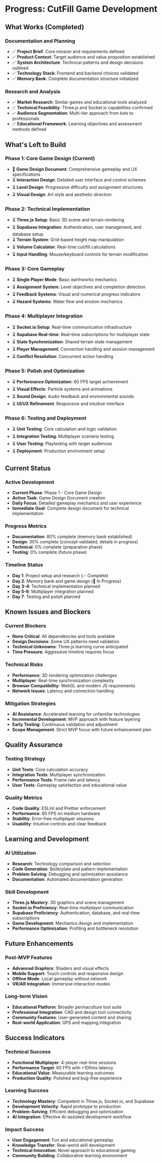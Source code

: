 # Progress: CutFill Game Development

## What Works (Completed)

### Documentation and Planning
- ✅ **Project Brief**: Core mission and requirements defined
- ✅ **Product Context**: Target audience and value proposition established
- ✅ **System Architecture**: Technical patterns and design decisions outlined
- ✅ **Technology Stack**: Frontend and backend choices validated
- ✅ **Memory Bank**: Complete documentation structure initialized

### Research and Analysis
- ✅ **Market Research**: Similar games and educational tools analyzed
- ✅ **Technical Feasibility**: Three.js and Socket.io capabilities confirmed
- ✅ **Audience Segmentation**: Multi-tier approach from kids to professionals
- ✅ **Educational Framework**: Learning objectives and assessment methods defined

## What's Left to Build

### Phase 1: Core Game Design (Current)
- 🔄 **Game Design Document**: Comprehensive gameplay and UX specifications
- ⏳ **Interaction Design**: Detailed user interface and control schemes
- ⏳ **Level Design**: Progressive difficulty and assignment structures
- ⏳ **Visual Design**: Art style and aesthetic direction

### Phase 2: Technical Implementation
- ⏳ **Three.js Setup**: Basic 3D scene and terrain rendering
- ⏳ **Supabase Integration**: Authentication, user management, and database setup
- ⏳ **Terrain System**: Grid-based height map manipulation
- ⏳ **Volume Calculator**: Real-time cut/fill calculations
- ⏳ **Input Handling**: Mouse/keyboard controls for terrain modification

### Phase 3: Core Gameplay
- ⏳ **Single Player Mode**: Basic earthworks mechanics
- ⏳ **Assignment System**: Level objectives and completion detection
- ⏳ **Feedback Systems**: Visual and numerical progress indicators
- ⏳ **Hazard Systems**: Water flow and erosion mechanics

### Phase 4: Multiplayer Integration
- ⏳ **Socket.io Setup**: Real-time communication infrastructure
- ⏳ **Supabase Real-time**: Real-time subscriptions for multiplayer state
- ⏳ **State Synchronization**: Shared terrain state management
- ⏳ **Player Management**: Connection handling and session management
- ⏳ **Conflict Resolution**: Concurrent action handling

### Phase 5: Polish and Optimization
- ⏳ **Performance Optimization**: 60 FPS target achievement
- ⏳ **Visual Effects**: Particle systems and animations
- ⏳ **Sound Design**: Audio feedback and environmental sounds
- ⏳ **UI/UX Refinement**: Responsive and intuitive interface

### Phase 6: Testing and Deployment
- ⏳ **Unit Testing**: Core calculation and logic validation
- ⏳ **Integration Testing**: Multiplayer scenario testing
- ⏳ **User Testing**: Playtesting with target audiences
- ⏳ **Deployment**: Production environment setup

## Current Status

### Active Development
- **Current Phase**: Phase 1 - Core Game Design
- **Active Task**: Game Design Document creation
- **Daily Focus**: Detailed gameplay mechanics and user experience
- **Immediate Goal**: Complete design document for technical implementation

### Progress Metrics
- **Documentation**: 80% complete (memory bank established)
- **Design**: 30% complete (concept validated, details in progress)
- **Technical**: 0% complete (preparation phase)
- **Testing**: 0% complete (future phase)

### Timeline Status
- **Day 1**: Project setup and research (✅ Complete)
- **Day 2**: Memory bank and game design (🔄 In Progress)
- **Day 3-4**: Technical implementation planned
- **Day 5-6**: Multiplayer integration planned
- **Day 7**: Testing and polish planned

## Known Issues and Blockers

### Current Blockers
- **None Critical**: All dependencies and tools available
- **Design Decisions**: Some UX patterns need validation
- **Technical Unknowns**: Three.js learning curve anticipated
- **Time Pressure**: Aggressive timeline requires focus

### Technical Risks
- **Performance**: 3D rendering optimization challenges
- **Multiplayer**: Real-time synchronization complexity
- **Browser Compatibility**: WebGL and modern JS requirements
- **Network Issues**: Latency and connection handling

### Mitigation Strategies
- **AI Assistance**: Accelerated learning for unfamiliar technologies
- **Incremental Development**: MVP approach with feature layering
- **Early Testing**: Continuous validation and adjustment
- **Scope Management**: Strict MVP focus with future enhancement plan

## Quality Assurance

### Testing Strategy
- **Unit Tests**: Core calculation accuracy
- **Integration Tests**: Multiplayer synchronization
- **Performance Tests**: Frame rate and latency
- **User Tests**: Gameplay satisfaction and educational value

### Quality Metrics
- **Code Quality**: ESLint and Prettier enforcement
- **Performance**: 60 FPS on medium hardware
- **Stability**: Error-free multiplayer sessions
- **Usability**: Intuitive controls and clear feedback

## Learning and Development

### AI Utilization
- **Research**: Technology comparison and selection
- **Code Generation**: Boilerplate and pattern implementation
- **Problem Solving**: Debugging and optimization assistance
- **Documentation**: Automated documentation generation

### Skill Development
- **Three.js Mastery**: 3D graphics and scene management
- **Socket.io Proficiency**: Real-time multiplayer communication
- **Supabase Proficiency**: Authentication, database, and real-time subscriptions
- **Game Development**: Mechanics design and implementation
- **Performance Optimization**: Profiling and bottleneck resolution

## Future Enhancements

### Post-MVP Features
- **Advanced Graphics**: Shaders and visual effects
- **Mobile Support**: Touch controls and responsive design
- **Offline Mode**: Local gameplay without network
- **VR/AR Integration**: Immersive interaction modes

### Long-term Vision
- **Educational Platform**: Broader permaculture tool suite
- **Professional Integration**: CAD and design tool connectivity
- **Community Features**: User-generated content and sharing
- **Real-world Application**: GPS and mapping integration

## Success Indicators

### Technical Success
- **Functional Multiplayer**: 4-player real-time sessions
- **Performance Target**: 60 FPS with <100ms latency
- **Educational Value**: Measurable learning outcomes
- **Production Quality**: Polished and bug-free experience

### Learning Success
- **Technology Mastery**: Competent in Three.js, Socket.io, and Supabase
- **Development Velocity**: Rapid prototype to production
- **Problem-Solving**: Efficient debugging and optimization
- **AI Integration**: Effective AI-assisted development workflow

### Impact Success
- **User Engagement**: Fun and educational gameplay
- **Knowledge Transfer**: Real-world skill development
- **Technical Innovation**: Novel approach to educational gaming
- **Community Building**: Collaborative learning environment 